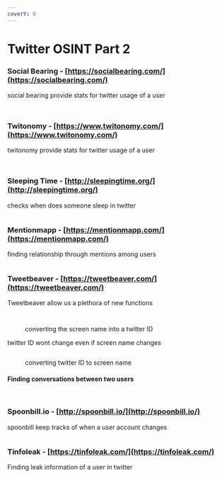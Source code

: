 ```yaml
---
coverY: 0
---
```


# Twitter OSINT Part 2

### Social Bearing - [https://socialbearing.com/](https://socialbearing.com/)

social bearing provide stats for twitter usage of a user

<figure><img src="../../.gitbook/assets/image (159).png" alt=""><figcaption></figcaption></figure>

<figure><img src="../../.gitbook/assets/image (160).png" alt=""><figcaption></figcaption></figure>

### Twitonomy - [https://www.twitonomy.com/](https://www.twitonomy.com/)

twitonomy provide stats for twitter usage of a user

<figure><img src="../../.gitbook/assets/image (161).png" alt=""><figcaption></figcaption></figure>

<figure><img src="../../.gitbook/assets/image (162).png" alt=""><figcaption></figcaption></figure>

### Sleeping Time - [http://sleepingtime.org/](http://sleepingtime.org/)

checks when does someone sleep in twitter&#x20;

<figure><img src="../../.gitbook/assets/image (163).png" alt=""><figcaption></figcaption></figure>

### Mentionmapp - [https://mentionmapp.com/](https://mentionmapp.com/)

finding relationship through mentions among users&#x20;

<figure><img src="../../.gitbook/assets/image (164).png" alt=""><figcaption></figcaption></figure>

### Tweetbeaver - [https://tweetbeaver.com/](https://tweetbeaver.com/)

Tweetbeaver allow us a plethora of new functions&#x20;

<figure><img src="../../.gitbook/assets/image (165).png" alt=""><figcaption></figcaption></figure>

<figure><img src="../../.gitbook/assets/image (166).png" alt=""><figcaption><p>converting the screen name into a twitter ID</p></figcaption></figure>

twitter ID wont change even if screen name changes&#x20;

<figure><img src="../../.gitbook/assets/image (167).png" alt=""><figcaption><p>converting twitter ID to screen name </p></figcaption></figure>

#### Finding conversations between two users&#x20;

<figure><img src="../../.gitbook/assets/image (168).png" alt=""><figcaption></figcaption></figure>

<figure><img src="../../.gitbook/assets/image (169).png" alt=""><figcaption></figcaption></figure>

### Spoonbill.io - [http://spoonbill.io/](http://spoonbill.io/)

spoonbill keep tracks of when a user account changes&#x20;

<figure><img src="../../.gitbook/assets/image (170).png" alt=""><figcaption></figcaption></figure>

### Tinfoleak - [https://tinfoleak.com/](https://tinfoleak.com/)

Finding leak information of a user in twitter&#x20;

<figure><img src="../../.gitbook/assets/image (171).png" alt=""><figcaption></figcaption></figure>

<figure><img src="../../.gitbook/assets/image (172).png" alt=""><figcaption></figcaption></figure>
